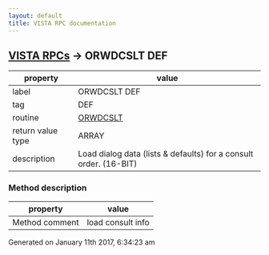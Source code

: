 ```yaml
---
layout: default
title: VISTA RPC documentation
---
```




## [VISTA RPCs](TableOfContent.md) &#8594; ORWDCSLT DEF 

 property | value 
--- | --- 
 label | ORWDCSLT DEF
 tag | DEF
 routine | [ORWDCSLT](http://code.osehra.org/dox/Routine_ORWDCSLT_source.html)
 return value type | ARRAY
 description | Load dialog data (lists & defaults) for a consult order. (16-BIT)


### Method description

 property | value 
--- | --- 
 Method comment | load consult info    




Generated on January 11th 2017, 6:34:23 am